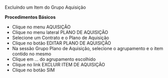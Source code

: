 Excluíndo um Item do Grupo Aquisição

<b>Procedimentos Básicos</b>

* Clique no menu AQUISIÇÃO
* Clique no menu lateral PLANO DE AQUISIÇÃO
* Selecione um Contrato e o Plano de Aquisição
* Clique no botão EDITAR PLANO DE AQUISIÇÃO
* Na sessão Grupo Plano de Aquisição, selecione o agrupamento e o item contido no mesmo
* Clique em ... do agrupamento escolhido
* Clique no link EXCLUIR ITEM DE AQUISIÇÃO
* Clique no botão SIM

